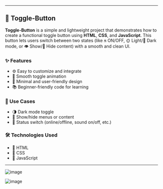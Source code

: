 
---

## 🔘 Toggle-Button

**Toggle-Button** is a simple and lightweight project that demonstrates how to create a functional toggle button using **HTML**, **CSS**, and **JavaScript**. This button lets users switch between two states (like 🔛 ON/OFF, 🌞 Light/🌚 Dark mode, or 👁️ Show/🙈 Hide content) with a smooth and clean UI.

### ✨ Features
- ⚙️ Easy to customize and integrate  
- 🎯 Smooth toggle animation  
- 🎨 Minimal and user-friendly design  
- 📚 Beginner-friendly code for learning

### 🚀 Use Cases
- 🌗 Dark mode toggle  
- 📂 Show/hide menus or content  
- 📶 Status switch (online/offline, sound on/off, etc.)

### 🛠️ Technologies Used
- 🧱 HTML  
- 🎨 CSS  
- 🧠 JavaScript  

---
![image](https://github.com/user-attachments/assets/7caf576d-98b6-42f1-9dc0-b99e185c3b73)

![image](https://github.com/user-attachments/assets/eddde448-23eb-48bb-82a3-af084e7c9443)
